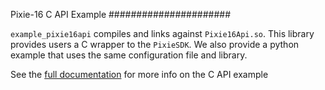 Pixie-16 C API Example
######################

``example_pixie16api`` compiles and links against ``Pixie16Api.so``.
This library provides users a C wrapper to the ``PixieSDK``. We also
provide a python example that uses the same configuration file and
library.

See the 
[full documentation](https://docs.pixie16.xia.com/latest/pixie-sdk/examples/example_pixie16api.html) 
for more info on the C API example